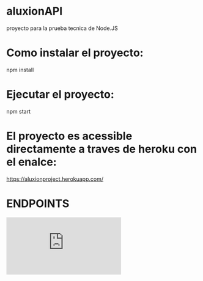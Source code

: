 # aluxionAPI
proyecto para la prueba tecnica de Node.JS 

# Como instalar el proyecto: 
npm install

# Ejecutar el proyecto: 
npm start


# El proyecto es acessible directamente a traves de heroku con el enalce:
https://aluxionproject.herokuapp.com/


# ENDPOINTS

 ![endpoints](https://github.com/herick1/aluxionAPI/blob/develop/asset/aluxion.postman_collection.json)